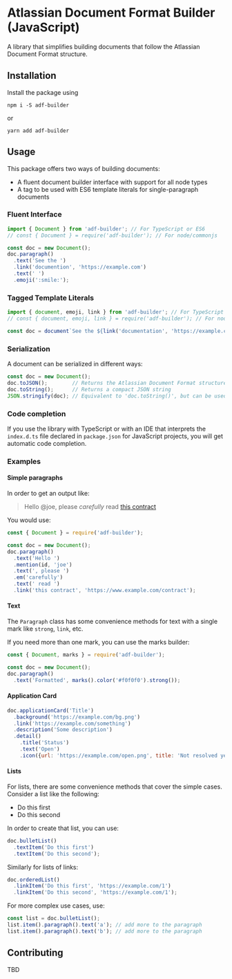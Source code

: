 # Atlassian Document Format Builder (JavaScript)

A library that simplifies building documents that follow the Atlassian Document Format structure.

## Installation

Install the package using

    npm i -S adf-builder

or

    yarn add adf-builder

## Usage

This package offers two ways of building documents:

* A fluent document builder interface with support for all node types
* A tag to be used with ES6 template literals for single-paragraph documents

### Fluent Interface

```javascript
import { Document } from 'adf-builder'; // For TypeScript or ES6
// const { Document } = require('adf-builder'); // For node/commonjs

const doc = new Document();
doc.paragraph()
  .text('See the ')
  .link('documention', 'https://example.com')
  .text(' ')
  .emoji(':smile:');
```

### Tagged Template Literals

```javascript
import { document, emoji, link } from 'adf-builder'; // For TypeScript or ES6
// const { document, emoji, link } = require('adf-builder'); // For node/commonjs

const doc = document`See the ${link('documentation', 'https://example.com')} ${emoji(':smile:')}`;
```

### Serialization

A document can be serialized in different ways:

```javascript
const doc = new Document();
doc.toJSON();        // Returns the Atlassian Document Format structure
doc.toString();      // Returns a compact JSON string
JSON.stringify(doc); // Equivalent to 'doc.toString()', but can be used for pretty printing
```

### Code completion

If you use the library with TypeScript or with an IDE that interprets the `index.d.ts` file declared
in `package.json` for JavaScript projects, you will get automatic code completion.

### Examples

#### Simple paragraphs

In order to get an output like:

> Hello @joe, please *carefully* read [this contract](https://www.example.com/contract)

You would use:

```javascript
const { Document } = require('adf-builder');

const doc = new Document();
doc.paragraph()
  .text('Hello ')
  .mention(id, 'joe')
  .text(', please ')
  .em('carefully')
  .text(' read ')
  .link('this contract', 'https://www.example.com/contract');
```

#### Text

The `Paragraph` class has some convenience methods for text with a single mark like `strong`, `link`, etc.

If you need more than one mark, you can use the marks builder:

```javascript
const { Document, marks } = require('adf-builder');

const doc = new Document();
doc.paragraph()
  .text('Formatted', marks().color('#f0f0f0').strong());
```

#### Application Card

```javascript
doc.applicationCard('Title')
  .background('https://example.com/bg.png')
  .link('https://example.com/something')
  .description('Some description')
  .detail()
    .title('Status')
    .text('Open')
    .icon({url: 'https://example.com/open.png', title: 'Not resolved yet'});
```
#### Lists

For lists, there are some convenience methods that cover the simple cases. Consider a list like the following:

* Do this first
* Do this second

In order to create that list, you can use:

```javascript
doc.bulletList()
  .textItem('Do this first')
  .textItem('Do this second');
```

Similarly for lists of links:

```javascript
doc.orderedList()
  .linkItem('Do this first', 'https://example.com/1')
  .linkItem('Do this second', 'https://example.com/1');
```

For more complex use cases, use:

```javascript
const list = doc.bulletList();
list.item().paragraph().text('a'); // add more to the paragraph
list.item().paragraph().text('b'); // add more to the paragraph
```

## Contributing

TBD
